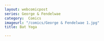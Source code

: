 ```yaml
---
layout: webcomicpost
series: George & Fendelwae
category:  Comics
imageurl: "/comics/George & Fendelwae 1.jpg"
title: Bat Yoga

---
```

